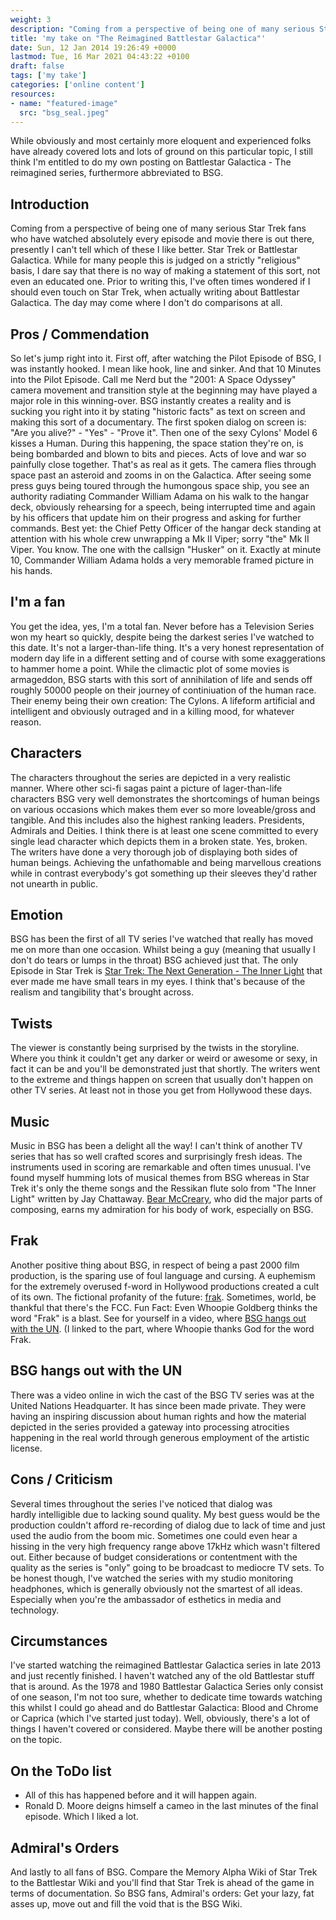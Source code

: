 ```yaml
---
weight: 3
description: "Coming from a perspective of being one of many serious Star Trek fans who have watched absolutely every episode and movie there is out there, presently I can't tell which of these I like better."
title: 'my take on "The Reimagined Battlestar Galactica"'
date: Sun, 12 Jan 2014 19:26:49 +0000
lastmod: Tue, 16 Mar 2021 04:43:22 +0100
draft: false
tags: ['my take']
categories: ['online content']
resources:
- name: "featured-image"
  src: "bsg_seal.jpeg"
---
```

<!--more-->
While obviously and most certainly more eloquent and experienced folks have already covered lots and lots of ground on this particular topic, I still think I'm entitled to do my own posting on Battlestar Galactica - The reimagined series, furthermore abbreviated to BSG.

## Introduction

Coming from a perspective of being one of many serious Star Trek fans who have watched absolutely every episode and movie there is out there, presently I can't tell which of these I like better. Star Trek or Battlestar Galactica. While for many people this is judged on a strictly "religious" basis, I dare say that there is no way of making a statement of this sort, not even an educated one. Prior to writing this, I've often times wondered if I should even touch on Star Trek, when actually writing about Battlestar Galactica. The day may come where I don't do comparisons at all.

## Pros / Commendation

So let's jump right into it. First off, after watching the Pilot Episode of BSG, I was instantly hooked. I mean like hook, line and sinker. And that 10 Minutes into the Pilot Episode. Call me Nerd but the "2001: A Space Odyssey" camera movement and transition style at the beginning may have played a major role in this winning-over. BSG instantly creates a reality and is sucking you right into it by stating "historic facts" as text on screen and making this sort of a documentary. The first spoken dialog on screen is: "Are you alive?" - "Yes" - "Prove it". Then one of the sexy Cylons' Model 6 kisses a Human. During this happening, the space station they're on, is being bombarded and blown to bits and pieces. Acts of love and war so painfully close together. That's as real as it gets. The camera flies through space past an asteroid and zooms in on the Galactica. After seeing some press guys being toured through the humongous space ship, you see an authority radiating Commander William Adama on his walk to the hangar deck, obviously rehearsing for a speech, being interrupted time and again by his officers that update him on their progress and asking for further commands. Best yet: the Chief Petty Officer of the hangar deck standing at attention with his whole crew unwrapping a Mk II Viper; sorry "the" Mk II Viper. You know. The one with the callsign "Husker" on it. Exactly at minute 10, Commander William Adama holds a very memorable framed picture in his hands.

## I'm a fan

You get the idea, yes, I'm a total fan. Never before has a Television Series won my heart so quickly, despite being the darkest series I've watched to this date. It's not a larger-than-life thing. It's a very honest representation of modern day life in a different setting and of course with some exaggerations to hammer home a point. While the climactic plot of some movies is armageddon, BSG starts with this sort of annihilation of life and sends off roughly 50000 people on their journey of continiuation of the human race. Their enemy being their own creation: The Cylons. A lifeform artificial and intelligent and obviously outraged and in a killing mood, for whatever reason.

## Characters

The characters throughout the series are depicted in a very realistic manner. Where other sci-fi sagas paint a picture of lager-than-life characters BSG very well demonstrates the shortcomings of human beings on various occasions which makes them ever so more loveable/gross and tangible. And this includes also the highest ranking leaders. Presidents, Admirals and Deities. I think there is at least one scene committed to every single lead character which depicts them in a broken state. Yes, broken. The writers have done a very thorough job of displaying both sides of human beings. Achieving the unfathomable and being marvellous creations while in contrast everybody's got something up their sleeves they'd rather not unearth in public.

## Emotion

BSG has been the first of all TV series I've watched that really has moved me on more than one occasion. Whilst being a guy (meaning that usually I don't do tears or lumps in the throat) BSG achieved just that. The only Episode in Star Trek is [Star Trek: The Next Generation - The Inner Light](http://en.memory-alpha.org/wiki/The_Inner_Light_(episode)) that ever made me have small tears in my eyes. I think that's because of the realism and tangibility that's brought across.

## Twists

The viewer is constantly being surprised by the twists in the storyline. Where you think it couldn't get any darker or weird or awesome or sexy, in fact it can be and you'll be demonstrated just that shortly. The writers went to the extreme and things happen on screen that usually don't happen on other TV series. At least not in those you get from Hollywood these days.

## Music

Music in BSG has been a delight all the way! I can't think of another TV series that has so well crafted scores and surprisingly fresh ideas. The instruments used in scoring are remarkable and often times unusual. I've found myself humming lots of musical themes from BSG whereas in Star Trek it's only the theme songs and the Ressikan flute solo from "The Inner Light" written by Jay Chattaway. [Bear McCreary](http://www.bearmccreary.com/), who did the major parts of composing, earns my admiration for his body of work, especially on BSG.

## Frak

Another positive thing about BSG, in respect of being a past 2000 film production, is the sparing use of foul language and cursing. A euphemism for the extremely overused f-word in Hollywood productions created a cult of its own. The fictional profanity of the future: [frak](http://en.wikipedia.org/wiki/Frak_(expletive)). Sometimes, world, be thankful that there's the FCC. Fun Fact: Even Whoopie Goldberg thinks the word "Frak" is a blast. See for yourself in a video, where [BSG hangs out with the UN](http://youtu.be/_oXeZQzfQsM?t=2h1m44s). (I linked to the part, where Whoopie thanks God for the word Frak.

## BSG hangs out with the UN

There was a video online in wich the cast of the BSG TV series was at the United Nations Headquarter. It has since been made private. They were having an inspiring discussion about human rights and how the material depicted in the series provided a gateway into processing atrocities happening in the real world through generous employment of the artistic license.

## Cons / Criticism

Several times throughout the series I've noticed that dialog was hardly intelligible due to lacking sound quality. My best guess would be the production couldn't afford re-recording of dialog due to lack of time and just used the audio from the boom mic. Sometimes one could even hear a hissing in the very high frequency range above 17kHz which wasn't filtered out. Either because of budget considerations or contentment with the quality as the series is "only" going to be broadcast to mediocre TV sets. To be honest though, I've watched the series with my studio monitoring headphones, which is generally obviously not the smartest of all ideas. Especially when you're the ambassador of esthetics in media and technology.

## Circumstances

I've started watching the reimagined Battlestar Galactica series in late 2013 and just recently finished. I haven't watched any of the old Battlestar stuff that is around. As the 1978 and 1980 Battlestar Galactica Series only consist of one season, I'm not too sure, whether to dedicate time towards watching this whilst I could go ahead and do Battlestar Galactica: Blood and Chrome or Caprica (which I've started just today). Well, obviously, there's a lot of things I haven't covered or considered. Maybe there will be another posting on the topic.

## On the ToDo list

* All of this has happened before and it will happen again.
* Ronald D. Moore deigns himself a cameo in the last minutes of the final episode. Which I liked a lot.

## Admiral's Orders

And lastly to all fans of BSG. Compare the Memory Alpha Wiki of Star Trek to the Battlestar Wiki and you'll find that Star Trek is ahead of the game in terms of documentation. So BSG fans, Admiral's orders: Get your lazy, fat asses up, move out and fill the void that is the BSG Wiki.
